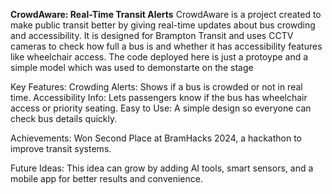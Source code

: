 **CrowdAware: Real-Time Transit Alerts**
CrowdAware is a project created to make public transit better by giving real-time updates about bus crowding and accessibility. 
It is designed for Brampton Transit and uses CCTV cameras to check how full a bus is and whether it has accessibility features like wheelchair access.
The code deployed here is just a protoype and a simple model which was used to demonstarte on the stage

Key Features:
Crowding Alerts: Shows if a bus is crowded or not in real time.
Accessibility Info: Lets passengers know if the bus has wheelchair access or priority seating.
Easy to Use: A simple design so everyone can check bus details quickly.

Achievements:
Won Second Place at BramHacks 2024, a hackathon to improve transit systems.

Future Ideas:
This idea can grow by adding AI tools, smart sensors, and a mobile app for better results and convenience.

